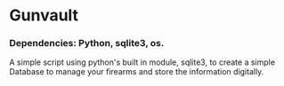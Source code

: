 <h1>Gunvault</h1>
<h3>Dependencies: Python, sqlite3, os.</h3>
<p>A simple script using python's built in module, sqlite3, to create a simple Database
to manage your firearms and store the information digitally.</p>
